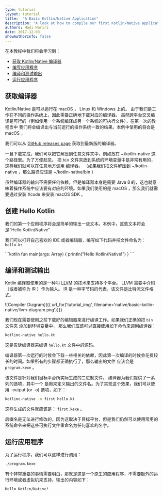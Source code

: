 ```yaml
---
type: tutorial
layout: tutorial
title:  "A Basic Kotlin/Native Application"
description: "A look at how to compile our first Kotlin/Native application"
authors: Hadi Hariri 
date: 2017-12-03
showAuthorInfo: false
---
```



在本教程中我们将会学习到：

* [获取 Kotlin/Native 编译器](#obtaining-the-compiler)
* [编写应用程序](#creating-hello-kotlin)
* [编译和测试输出](#compiling-and-examining-output)
* [运行应用程序](#running-the-application)


## 获取编译器

Kotlin/Native 是可以运行在 macOS ， Linux 和 Windows 上的。 由于我们是工作在不同的操作系统上，因此需要正确地下载对应的编译器。 虽然跨平台交叉编译是可行的（例如使用一个系统编译成另一个系统的可执行文件），在第一次的教程当中
我们将会编译出与当前运行的操作系统一致的结果。本例中使用的将会是 macOS 。

我们可以从 [GitHub releases page](https://github.com/JetBrains/kotlin-native/releases) 获取到最新版的编译器。

一旦下载完成，我们可以把它解压到任意文件夹中，例如放在 ~/kotlin-native 这个路径里。为了方便起见， 把 `bin` 文件夹放到系统的环境变量中是非常有用的， 这样我们就可以在任意地方调用 
编译器。 （如果我们把文件解压到 ~/kotlin-native ，那么路径应该是 ~/kotlin-native/bin ）

虽然编译器的输出不需要任何依赖，但是编译器本身是需要 Java 8 的，这也就意味着操作系统中应该要有对应的环境。如果我们使用的是 macOS ，那么我们就需要通过安装 Xcode 来安装 macOS SDK 。

## 创建 Hello Kotlin

我们的第一个应用程序将会是简单的输出一些文本。本例中，这些文本将会是“Hello Kotlin/Native”
 
我们可以打开自己喜欢的 IDE 或者编辑器，编写如下代码并把文件命名为： `hello.kt` 

<div class="sample" markdown="1" theme="idea">
```kotlin
fun main(args: Array<String>) {
    println("Hello Kotlin/Native!")
}
```
</div>

## 编译和测试输出

Kotlin 编译器使用的是一种叫 [LLVM](https://en.wikipedia.org/wiki/LLVM) 的技术来支持多个平台。 LLVM 需要中介码（或者被称为 IR ）作为输入。 IR 是一种字节码的代表，该文件是比特流文件格式。

![Compiler Diagram]({{ url_for('tutorial_img', filename='native/basic-kotlin-native/llvm-diagram.png')}})


我们现在需要使用之前下载好的编辑器来进行编译工作。如果我们正确的把 `bin` 文件夹
添加到环境变量中， 那么我们应该可以直接使用如下命令来调用编译器：

```bash
kotlinc-native hello.kt
```

这是告诉编译器来编译 `hello.kt` 文件中的源码。

编译器第一次运行的时候会下载一些相关的依赖，因此第一次编译的时候会花费较长的时间。如果所有的步骤都正确执行了，那么输出的文件 
应该会是 `program.kexe` 。

该文件是针对我们目标平台所实际生成的二进制文件。 编译器为我们提供了一系列的选项，其中一个
是用来定义输出的文件名。为了实现这个效果，我们可以使用 -output (or -o) 选项，如下：

```bash
kotlinc-native -o first hello.kt
```

这样生成的文件就应该是： `first.kexe` 。

后缀名是无法进行修改的，因为这取决于目标平台，但是我们仍然可以使用常用的系统命令来把这些可执行文件重命名为任何喜欢的名字。

## 运行应用程序

为了运行程序，我们可以这样进行调用：

```bash
./program.kexe
```

有个非常重要的事情需要明白，那就是这是一个原生的应用程序，不需要额外的运行环境或者虚拟机来支持，输出的内容如下：

```bash
Hello Kotlin/Native!
```

